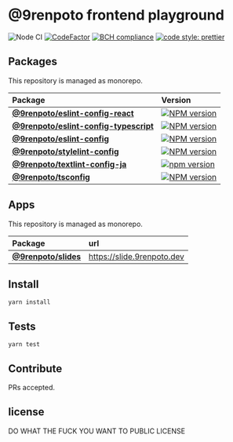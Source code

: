 # @9renpoto frontend playground

![Node CI](https://github.com/9renpoto/frontend/workflows/Node%20CI/badge.svg)
[![CodeFactor](https://www.codefactor.io/repository/github/9renpoto/frontend/badge)](https://www.codefactor.io/repository/github/9renpoto/frontend)
[![BCH compliance](https://bettercodehub.com/edge/badge/9renpoto/frontend?branch=master)](https://bettercodehub.com/)
[![code style: prettier](https://img.shields.io/badge/code_style-prettier-ff69b4.svg?style=flat-square)](https://github.com/prettier/prettier)

## Packages

This repository is managed as monorepo.

| Package                                                                       | Version                                                                                                                                                |
| :---------------------------------------------------------------------------- | :----------------------------------------------------------------------------------------------------------------------------------------------------- |
| **[@9renpoto/eslint-config-react](./packages/eslint-config-react)**           | [![NPM version](https://badge.fury.io/js/%409renpoto%2Feslint-config-react.svg)](https://badge.fury.io/js/%409renpoto%2Feslint-config-react)           |
| **[@9renpoto/eslint-config-typescript](./packages/eslint-config-typescript)** | [![NPM version](https://badge.fury.io/js/%409renpoto%2Feslint-config-typescript.svg)](https://badge.fury.io/js/%409renpoto%2Feslint-config-typescript) |
| **[@9renpoto/eslint-config](./packages/eslint-config)**                       | [![NPM version](https://badge.fury.io/js/%409renpoto%2Feslint-config.svg)](https://badge.fury.io/js/%409renpoto%2Feslint-config)                       |
| **[@9renpoto/stylelint-config](./packages/stylelint-config)**                 | [![NPM version](https://badge.fury.io/js/%409renpoto%2Fstylelint-config.svg)](https://badge.fury.io/js/%409renpoto%2Fstylelint-config)                 |
| **[@9renpoto/textlint-config-ja](./packages/textlint-config-ja)**             | [![npm version](https://badge.fury.io/js/%409renpoto%2Ftextlint-config-ja.svg)](https://badge.fury.io/js/%409renpoto%2Ftextlint-config-ja)             |
| **[@9renpoto/tsconfig](./packages/tsconfig)**                                 | [![NPM version](https://badge.fury.io/js/%409renpoto%2Ftsconfig.svg)](https://badge.fury.io/js/%409renpoto%2Ftsconfig)                                 |

## Apps

This repository is managed as monorepo.

| Package                               | url                          |
| :------------------------------------ | :--------------------------- |
| **[@9renpoto/slides](./apps/slides)** | <https://slide.9renpoto.dev> |

## Install

    yarn install

## Tests

    yarn test

## Contribute

PRs accepted.

## license

DO WHAT THE FUCK YOU WANT TO PUBLIC LICENSE
